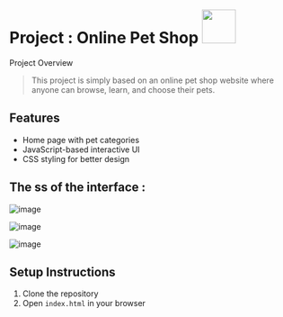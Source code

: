 
<h1>Project :  Online Pet Shop <img src="https://media.tenor.com/sTRIJIgIh2gAAAAi/bun-hop-transparent-bunny.gif" width="60px" height="60px"> </h1>
<u></u>

 Project Overview

> This project is simply based on an online pet shop website where anyone can browse, learn, and choose their pets.

## Features
- Home page with pet categories
- JavaScript-based interactive UI
- CSS styling for better design


## The ss of the interface :
![image](https://github.com/user-attachments/assets/1b442126-3d47-4444-b555-8b73c2eab68c)

![image](https://github.com/user-attachments/assets/cdbacafe-8e0c-4b65-9939-14451f8ef6a6)

![image](https://github.com/user-attachments/assets/ae556b16-5552-45b2-be75-3dfb5fbd85b2)


## Setup Instructions
1. Clone the repository
2. Open `index.html` in your browser

